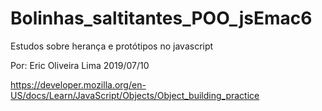 # Bolinhas_saltitantes_POO_jsEmac6
Estudos sobre herança e protótipos no javascript

Por: Eric Oliveira Lima 2019/07/10

https://developer.mozilla.org/en-US/docs/Learn/JavaScript/Objects/Object_building_practice
